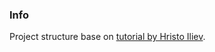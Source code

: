 
### Info

Project structure base on [tutorial by Hristo Iliev](https://thatonegamedev.com/cpp/godot-module-using-cmake/).